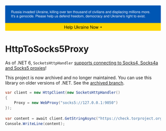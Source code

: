 [![Stand With Ukraine](https://raw.githubusercontent.com/vshymanskyy/StandWithUkraine/main/banner2-direct.svg)](https://stand-with-ukraine.pp.ua)

# HttpToSocks5Proxy

As of .NET 6, `SocketsHttpHandler` [supports connecting to Socks4, Socks4a and Socks5 proxies](https://devblogs.microsoft.com/dotnet/dotnet-6-networking-improvements/#socks-proxy-support)!

This project is now archived and no longer maintained. You can use this library on older versions of .NET. See the [archived branch](https://github.com/MihaZupan/HttpToSocks5Proxy/tree/archived).

```c#
var client = new HttpClient(new SocketsHttpHandler()
{
    Proxy = new WebProxy("socks5://127.0.0.1:9050")
});

var content = await client.GetStringAsync("https://check.torproject.org/");
Console.WriteLine(content);
```